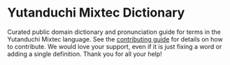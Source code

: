 
# Yutanduchi Mixtec Dictionary

Curated public domain dictionary and pronunciation guide for terms in the Yutanduchi Mixtec language. See the [contributing guide](https://github.com/drumworkteam/term/blob/make/.github/contributing.md) for details on how to contribute. We would love your support, even if it is just fixing a word or adding a single definition. Thank you for all your help!